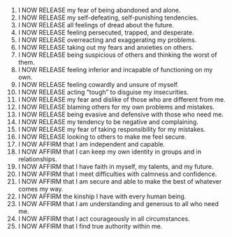 1. I NOW RELEASE my fear of being abandoned and alone.
2. I NOW RELEASE my self-defeating, self-punishing tendencies.
3. I NOW RELEASE all feelings of dread about the future.
4. I NOW RELEASE feeling persecuted, trapped, and desperate.
5. I NOW RELEASE overreacting and exaggerating my problems.
6. I NOW RELEASE taking out my fears and anxieties on others.
7. I NOW RELEASE being suspicious of others and thinking the worst of them.
8. I NOW RELEASE feeling inferior and incapable of functioning on my own.
9. I NOW RELEASE feeling cowardly and unsure of myself.
10. I NOW RELEASE acting “tough” to disguise my insecurities.
11. I NOW RELEASE my fear and dislike of those who are different from me.
12. I NOW RELEASE blaming others for my own problems and mistakes.
13. I NOW RELEASE being evasive and defensive with those who need me.
14. I NOW RELEASE my tendency to be negative and complaining.
15. I NOW RELEASE my fear of taking responsibility for my mistakes.
16. I NOW RELEASE looking to others to make me feel secure.
17. I NOW AFFIRM that I am independent  and capable.
18. I NOW AFFIRM that I can keep my own identity in groups and in relationships.
19. I NOW AFFIRM that I have faith in myself, my talents, and my future.
20. I NOW AFFIRM that I meet difficulties with calmness and confidence.
21. I NOW AFFIRM that I am secure and able to make the best of whatever comes my way.
22. I NOW AFFIRM the kinship I have with every human being.
23. I NOW AFFIRM that I am understanding and generous to all who need me.
24. I NOW AFFIRM that I act courageously in all circumstances.
25. I NOW AFFIRM that I find true authority within me.